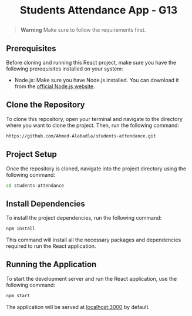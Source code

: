 # <p align="center">Students Attendance App - G13</p>

> **Warning**
> Make sure to follow the requirements first.

## Prerequisites

Before cloning and running this React project, make sure you have the following prerequisites installed on your system:

- Node.js: Make sure you have Node.js installed. You can download it from the [official Node.js website](https://nodejs.org).

## Clone the Repository

To clone this repository, open your terminal and navigate to the directory where you want to clone the project. Then, run the following command:

```sh
https://github.com/Ahmed-Alabadla/students-attendance.git
```

## Project Setup

Once the repository is cloned, navigate into the project directory using the following command:

```sh
cd students-attendance
```

## Install Dependencies

To install the project dependencies, run the following command:

```sh
npm install
```

This command will install all the necessary packages and dependencies required to run the React application.

## Running the Application

To start the development server and run the React application, use the following command:

```sh
npm start
```

The application will be served at [localhost:3000](http://localhost:3000) by default.
